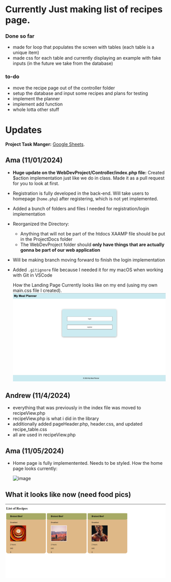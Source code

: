 # Currently Just making list of recipes page. 
### Done so far
- made for loop that populates the screen with tables (each table is a unique item)
- made css for each table and currently displaying an example with fake inputs (in the future we take from the database)

### to-do
- move the recipe page out of the controller folder
- setup the database and input some recipes and plans for testing
- implement the planner
- implement add function
- whole lotta other stuff

# Updates
**Project Task Manger:** [Google Sheets](https://docs.google.com/spreadsheets/d/1Z7VhM-vTWlsauJfi8g3YPr1uVNYuFAaF5FlJcw7KtQQ/edit?usp=sharing).
## Ama (11/01/2024)
- **Huge update on the WebDevProject/Controller/index.php file:** Created $action implementation just like we do in class. Made it as a pull request for you to look at first.
- Registration is fully developed in the back-end. Will take users to homepage (`home.php`) after registering, which is not yet implemented.
- Added a bunch of folders and files I needed for registration/login implementation
- Reorganized the Directory:
  - Anything that will not be part of the htdocs XAAMP file should be put in the ProjectDocs folder
  - The WebDevProject folder should **only have things that are actually gonna be part of our web application**
- Will be making branch moving forward to finish the login implementation
- Added `.gitignore` file because I needed it for my macOS when working with Git in VSCode

  How the Landing Page Currently looks like on my end (using my own main.css file I created). 
  <img src="https://github.com/ZTurtle/WebDev/blob/main/ProjectDocs/LandingPage.png?raw=true" alt="Landing Page" width="500" />
## Andrew (11/4/2024)
- everything that was previously in the index file was moved to recipeView.php
- recipeView.php is what i did in the library
- additionally added pageHeader.php, header.css, and updated recipe_table.css
- all are used in recipeView.php

## Ama (11/05/2024)
- Home page is fully implementented. Needs to be styled.
  How the home page looks currently:

  <img width="500" alt="image" src="https://github.com/user-attachments/assets/e31df356-5ab1-4f15-bd55-d6689ff6e2e3">




## What it looks like now (need food pics) 
![Screenshot](https://github.com/ZTurtle/WebDev/blob/main/ProjectDocs/Screenshot_5.png?raw=true)
